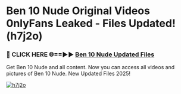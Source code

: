 # Ben 10 Nude Original Videos 0nlyFans Leaked - Files Updated! (h7j2o)

<h3>🔴 CLICK HERE 🌐==►► <a href="https://tinyurl.com/5h6xmrr3" rel="nofollow">Ben 10 Nude Updated Files</a></h3>

Get Ben 10 Nude and all content. Now you can access all videos and pictures of Ben 10 Nude. New Updated Files 2025!

[![h7j2o](https://i.imgur.com/KVD873Z.gif)](https://tinyurl.com/5h6xmrr3)

